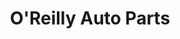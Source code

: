 ---
title: "O'Reilly Auto Parts"
url: /salt-lake-city/oreilly-auto-parts-west-north-temple/
shop: car parts
---